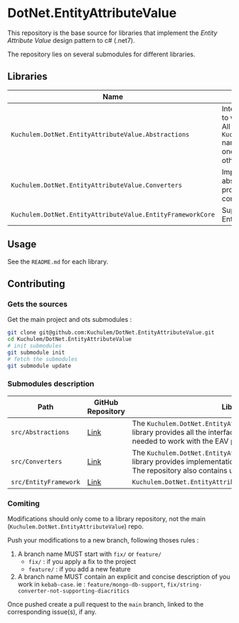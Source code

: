 # DotNet.EntityAttributeValue

This repository is the base source for libraries that implement the _Entity Attribute Value_ design pattern to c# (.net7).

The repository lies on several submodules for different libraries.

## Libraries

| Name | Description |
| - | - |
| `Kuchulem.DotNet.EntityAttributeValue.Abstractions` | Interfaces and abstract classes used to work with the EAV Implementations. All libraries in the `Kuchulem.DotNet.EntityAttributeValue` namespace __MUST__ depends on this one, and __SHOULD NOT__ depend on any other from the same namespace. |
| `Kuchulem.DotNet.EntityAttributeValue.Converters` | Implementations of converters abstractions. Can be added to your projects to implement simple converters for most common types. |
| `Kuchulem.DotNet.EntityAttributeValue.EntityFrameworkCore` | Support of EAV for EntityFrameworkCore. | 

## Usage

See the `README.md` for each library.

## Contributing

### Gets the sources

Get the main project and ots submodules :

```sh
git clone git@github.com:Kuchulem/DotNet.EntityAttributeValue.git
cd Kuchulem/DotNet.EntityAttributeValue
# init submodules
git submodule init
# fetch the submodules
git submodule update
```

### Submodules description

| Path | GitHub Repository | Library |
| ---- | ---------- | ----------- |
| `src/Abstractions` | [Link](https://github.com/Kuchulem/DotNet.EntityAttributeValue.Abstractions) | The `Kuchulem.DotNet.EntityAttributeValue.Abstractions` library provides all the interfaces and abstract classes needed to work with the EAV pattern implementations. |
| `src/Converters` | [Link](https://github.com/Kuchulem/DotNet.EntityAttributeValue.Converters) | The `Kuchulem.DotNet.EntityAttributeValue.Converters` library provides implementations of convertion abstractions. The repository also contains un test project for that library. |
| `src/EntityFramework` | [Link](https://github.com/Kuchulem/DotNet.EntityAttributeValue.EntityFrameworkCore) | `Kuchulem.DotNet.EntityAttributeValue.EntityFrameworkCore` |

### Comiting

Modifications should only come to a library repository, not the main (`Kuchulem.DotNet.EntityAttributeValue`) repo.

Push your modifications to a new branch, following thoses rules :

1. A branch name MUST start with `fix/` or `feature/`
   - `fix/` : if you apply a fix to the project
   - `feature/` : if you add a new feature
2. A branch name MUST contain an explicit and concise description of you work in `kebab-case`. ie : `feature/mongo-db-support`, `fix/string-converter-not-supporting-diacritics`

Once pushed create a pull request to the `main` branch, linked to the corresponding issue(s), if any.